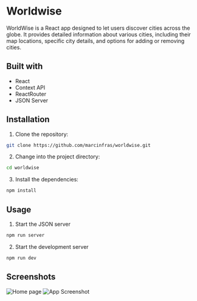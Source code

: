 
# Worldwise

WorldWise is a React app designed to let users discover cities across the globe. It provides detailed information about various cities, including their map locations, specific city details, and options for adding or removing cities.

## Built with
- React
- Context API
- ReactRouter
- JSON Server

## Installation



1. Clone the repository:
```bash
git clone https://github.com/marcinfras/worldwise.git
```
2. Change into the project directory:
```bash
cd worldwise
```   

3. Install the dependencies:
```bash
npm install
``` 
## Usage

1. Start the JSON server
```bash
npm run server
```
2. Start the development server
```bash
npm run dev
```   


## Screenshots

![Home page](https://i.imgur.com/ZPEBLR3.png)
![App Screenshot](https://i.imgur.com/ehzGpjd.png)



